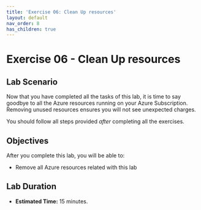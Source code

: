 ```yaml
---
title: 'Exercise 06: Clean Up resources'
layout: default
nav_order: 8
has_children: true
---
```


# Exercise 06 - Clean Up resources

## Lab Scenario

Now that you have completed all the tasks of this lab, it is time to say goodbye to all the Azure resources running on your Azure Subscription. Removing unused resources ensures you will not see unexpected charges.

You should follow all steps provided *after* completing all the exercises.

## Objectives

After you complete this lab, you will be able to:

* Remove all Azure resources related with this lab

## Lab Duration

* **Estimated Time:** 15 minutes.
